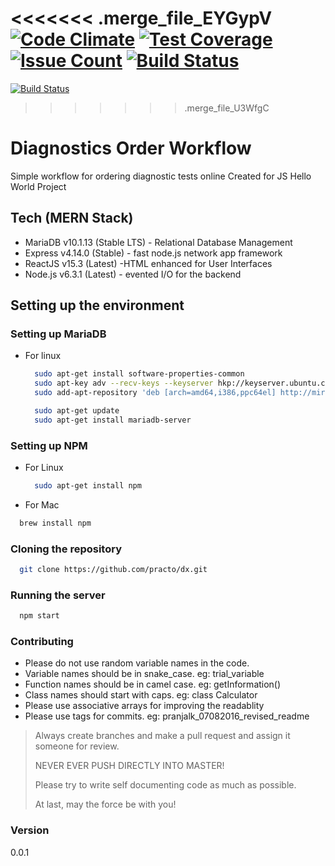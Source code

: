 <<<<<<< .merge_file_EYGypV
[![Code Climate](https://codeclimate.com/repos/57b5bca0bd7db802b6002d8b/badges/0f927d7b04e5a3a05d2b/gpa.svg)](https://codeclimate.com/repos/57b5bca0bd7db802b6002d8b/feed) [![Test Coverage](https://codeclimate.com/repos/57b5bca0bd7db802b6002d8b/badges/0f927d7b04e5a3a05d2b/coverage.svg)](https://codeclimate.com/repos/57b5bca0bd7db802b6002d8b/coverage) [![Issue Count](https://codeclimate.com/repos/57b5bca0bd7db802b6002d8b/badges/0f927d7b04e5a3a05d2b/issue_count.svg)](https://codeclimate.com/repos/57b5bca0bd7db802b6002d8b/feed) [![Build Status](https://travis-ci.org/pranjalk/dx.svg?branch=master)](https://travis-ci.org/pranjalk/dx)
=======
[![Build Status](https://travis-ci.org/pranjalk/dx.svg?branch=master)](https://travis-ci.org/pranjalk/dx)
>>>>>>> .merge_file_U3WfgC

# Diagnostics Order Workflow
Simple workflow for ordering diagnostic tests online
Created for JS Hello World Project

## Tech (MERN Stack)
  - MariaDB v10.1.13 (Stable LTS) - Relational Database Management
  - Express v4.14.0 (Stable) - fast node.js network app framework
  - ReactJS v15.3 (Latest) -HTML enhanced for User Interfaces
  - Node.js v6.3.1 (Latest) - evented I/O for the backend

## Setting up the environment

### Setting up MariaDB
  - For linux
  
    ```bash
      sudo apt-get install software-properties-common
      sudo apt-key adv --recv-keys --keyserver hkp://keyserver.ubuntu.com:80 0xcbcb082a1bb943db
      sudo add-apt-repository 'deb [arch=amd64,i386,ppc64el] http://mirror.fibergrid.in/mariadbrepo/10.1/ubuntu trusty main'
    ```
    ```bash
      sudo apt-get update
      sudo apt-get install mariadb-server
    ```  

### Setting up NPM
  - For Linux

    ```bash
      sudo apt-get install npm
    ```
  - For Mac

  ```bash
    brew install npm
  ```
  
### Cloning the repository
  
  ```bash
    git clone https://github.com/practo/dx.git
  ```
  
### Running the server
  
  ```bash
    npm start
  ```
  
### Contributing
- Please do not use random variable names in the code.
- Variable names should be in snake_case. eg: trial_variable
- Function names should be in camel case. eg: getInformation()
- Class names should start with caps. eg: class Calculator
- Please use associative arrays for improving the readablity
- Please use tags for commits. eg: pranjalk_07082016_revised_readme

> Always create branches and make a  pull request and assign it someone for review.
>
> NEVER EVER PUSH DIRECTLY INTO MASTER!
>
> Please try to write self documenting code as much as possible.
>
> At last, may the force be with you!

### Version
0.0.1
